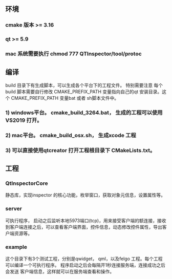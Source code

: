 ## 环境
### cmake 版本 >= 3.16
### qt >= 5.9
### mac 系统需要执行 chmod 777 QTInspector/tool/protoc

## 编译
build 目录下有生成脚本，可以生成各个平台下的工程文件。 特别需要注意 每个build 脚本需要自行修改 CMAKE_PREFIX_PATH 变量指向自己的qt 安装目录。这个 CMAKE_PREFIX_PATH 变量bat 或者 sh脚本文件中。
### 1) windows平台。  cmake_build_3264.bat， 生成的工程可以使用VS2019 打开。
### 2) mac平台。 cmake_build_osx.sh， 生成xcode 工程
### 3) 可以直接使用qtcreator 打开工程根目录下 CMakeLists.txt。


## 工程
### QtInspectorCore
静态库，实现inspector 的核心功能，枚举窗口，获取对象元信息，设置属性等。
###  server 
可执行程序， 启动之后监听本地5973端口(tcp)，用来接受客户端的额连接，接收到客户端连接之后，可以查看客户端界面，控件信息，动态修改控件属性，导出客户端资源等。

### example
这个目录下有3个测试工程，分别是qwidget， qml，以及felgo 工程。每个工程可以编译一个可执行程序。 程序启动之后会每隔开1秒连接服务端，连接成功之后会发送 客户端信息，这样就可以在服务端查看和操作。
